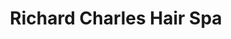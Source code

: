 ---
title: "Richard Charles Hair Spa"
url: /huddersfield/richard-charles-hair-spa/
shop: hairdresser
---